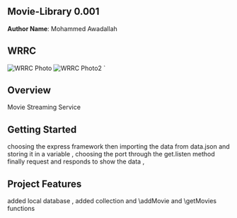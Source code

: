 ## Movie-Library   0.001
**Author Name**:  Mohammed Awadallah 

##  WRRC
![WRRC Photo](https://cdn.discordapp.com/attachments/933052924685348974/937439701835608094/WRRC.jpg)
![WRRC Photo2](https://cdn.discordapp.com/attachments/933696699040407562/937836759323127858/WRRC2.jpg)
`
##  Overview
   Movie Streaming Service 

##  Getting Started
choosing the express framework then importing the data from data.json and storing it in a variable , choosing the port through the get.listen method 
finally request and responds to show the data , 

##  Project Features
added local database , added collection and \addMovie and \getMovies functions 
